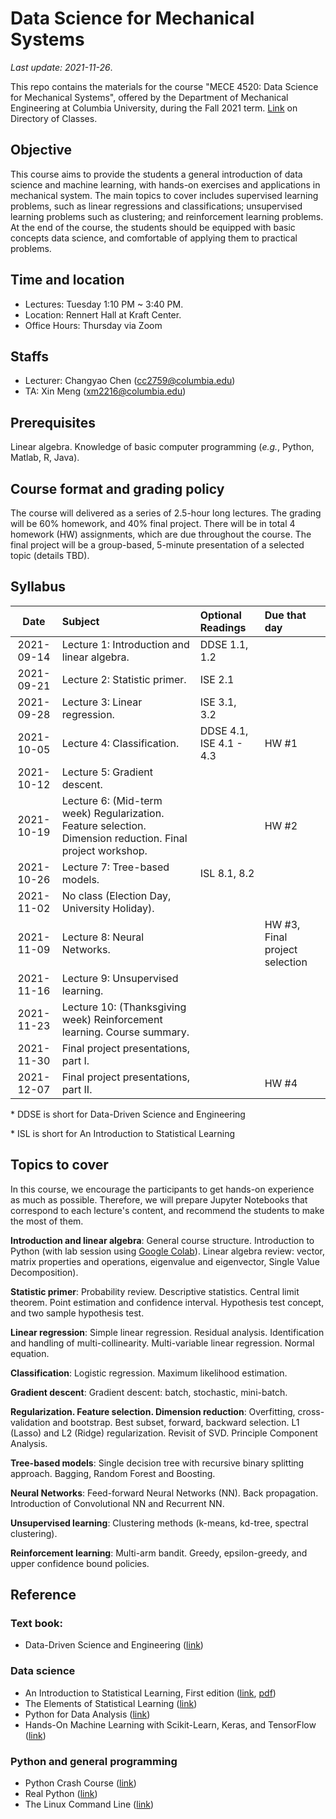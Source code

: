 # Data Science for Mechanical Systems
_Last update: 2021-11-26_.

This repo contains the materials for the course "MECE 4520: Data Science for Mechanical Systems", offered by the Department of Mechanical Engineering at Columbia University, during the Fall 2021 term. [Link](http://www.columbia.edu/cu/bulletin/uwb/#/cu/bulletin/uwb/subj/MECE/E4520-20213-001/) on Directory of Classes.

## Objective
This course aims to provide the students a general introduction of data science and machine learning, with hands-on exercises and applications in mechanical system. The main topics to cover includes supervised learning problems, such as linear regressions and classifications; unsupervised learning problems such as clustering; and reinforcement learning problems. At the end of the course, the students should be equipped with basic concepts data science, and comfortable of applying them to practical problems.

## Time and location
* Lectures: Tuesday 1:10 PM ~ 3:40 PM.
* Location: Rennert Hall at Kraft Center.
* Office Hours: Thursday via Zoom

## Staffs
* Lecturer: Changyao Chen (cc2759@columbia.edu)
* TA: Xin Meng (xm2216@columbia.edu)

## Prerequisites
Linear algebra. Knowledge of basic computer programming (_e.g._, Python, Matlab, R, Java).

## Course format and grading policy
The course will delivered as a series of 2.5-hour long lectures. The grading will be 60% homework, and 40% final project. There will be in total 4 homework (HW) assignments, which are due throughout the course. The final project will be a group-based, 5-minute presentation of a selected topic (details TBD).

## Syllabus
|  **Date**  | **Subject**                                                                                                | **Optional Readings**   | **Due that day**               |
| :--------: | :--------------------------------------------------------------------------------------------------------- | :---------------------- | :----------------------------- |
| 2021-09-14 | Lecture 1: Introduction and linear algebra.                                                                | DDSE 1.1, 1.2           |                                |
| 2021-09-21 | Lecture 2: Statistic primer.                                                                               | ISE 2.1                 |
| 2021-09-28 | Lecture 3: Linear regression.                                                                              | ISE 3.1, 3.2            |                                |
| 2021-10-05 | Lecture 4: Classification.                                                                                 | DDSE 4.1, ISE 4.1 - 4.3 | HW #1                          |
| 2021-10-12 | Lecture 5: Gradient descent.                                                                               |                         |                                |
| 2021-10-19 | Lecture 6: (Mid-term week) Regularization. Feature selection. Dimension reduction. Final project workshop. |                         | HW #2                          |
| 2021-10-26 | Lecture 7: Tree-based models.                                                                              | ISL 8.1, 8.2            |
| 2021-11-02 | No class (Election Day, University Holiday).                                                               |                         |                                |
| 2021-11-09 | Lecture 8: Neural Networks.                                                                                |                         | HW #3, Final project selection |
| 2021-11-16 | Lecture 9: Unsupervised learning.                                                                          |
| 2021-11-23 | Lecture 10: (Thanksgiving week) Reinforcement learning. Course summary.                                    |                         |                                |
| 2021-11-30 | Final project presentations, part I.                                                                       |                         |                                |
| 2021-12-07 | Final project presentations, part II.                                                                      |                         | HW #4                          |

\* DDSE is short for Data-Driven Science and Engineering

\* ISL is short for An Introduction to Statistical Learning

## Topics to cover
In this course, we encourage the participants to get hands-on experience as much as possible. Therefore, we will prepare Jupyter Notebooks that correspond to each lecture's content, and recommend the students to make the most of them.

**Introduction and linear algebra**: General course structure. Introduction to Python (with lab session using [Google Colab](https://colab.research.google.com/notebooks/intro.ipynb)). Linear algebra review: vector, matrix properties and operations, eigenvalue and eigenvector, Single Value Decomposition).

**Statistic primer**: Probability review. Descriptive statistics. Central limit theorem. Point estimation and confidence interval. Hypothesis test concept, and two sample hypothesis test.

**Linear regression**: Simple linear regression. Residual analysis. Identification and handling of multi-collinearity. Multi-variable linear regression. Normal equation.

**Classification**: Logistic regression. Maximum likelihood estimation.

**Gradient descent**: Gradient descent: batch, stochastic, mini-batch.

**Regularization. Feature selection. Dimension reduction**: Overfitting, cross-validation and bootstrap. Best subset, forward, backward selection. L1 (Lasso) and L2 (Ridge) regularization. Revisit of SVD. Principle Component Analysis.

**Tree-based models**: Single decision tree with recursive binary splitting approach. Bagging, Random Forest and Boosting.

**Neural Networks**: Feed-forward Neural Networks (NN). Back propagation. Introduction of Convolutional NN and Recurrent NN.

**Unsupervised learning**: Clustering methods (k-means, kd-tree, spectral clustering).

**Reinforcement learning**: Multi-arm bandit. Greedy, epsilon-greedy, and upper confidence bound policies.


## Reference
### Text book:
* Data-Driven Science and Engineering ([link](http://www.databookuw.com/))
### Data science
* An Introduction to Statistical Learning, First edition ([link](https://www.statlearning.com/), [pdf](https://static1.squarespace.com/static/5ff2adbe3fe4fe33db902812/t/6009dd9fa7bc363aa822d2c7/1611259312432/ISLR+Seventh+Printing.pdf))
* The Elements of
Statistical Learning ([link](https://web.stanford.edu/~hastie/ElemStatLearn/))
* Python for Data Analysis ([link](https://www.oreilly.com/library/view/python-for-data/9781449323592/))
* Hands-On Machine Learning with Scikit-Learn, Keras, and TensorFlow ([link](https://www.oreilly.com/library/view/hands-on-machine-learning/9781492032632/))
### Python and general programming
* Python Crash Course ([link](https://nostarch.com/pythoncrashcourse2e))
* Real Python ([link](https://realpython.com/))
* The Linux Command Line ([link](https://linuxcommand.org/tlcl.php))


